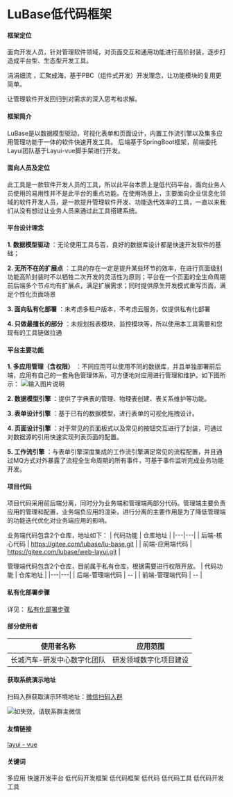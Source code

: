 # LuBase低代码框架 
#### 框架定位
面向开发人员，针对管理软件领域，对页面交互和通用功能进行高阶封装，逐步打造成平台型、生态型开发工具。

涓涓细流 ，汇聚成海，基于PBC（组件式开发）开发理念，让功能模块的复用更简单。

让管理软件开发回归到对需求的深入思考和求解。

#### 框架简介
LuBase是以数据模型驱动，可视化表单和页面设计，内置工作流引擎以及集多应用管理功能于一体的软件快速开发工具。
后端基于SpringBoot框架，前端委托Layui团队基于Layui-vue脚手架进行开发。

#### 面向人员及定位
此工具是一款软件开发人员的工具，所以此平台本质上是低代码平台，面向业务人员使用的易用性并不是此平台的重点功能。在使用场景上，主要面向企业信息化领域的软件开发人员，是一款提升管理软件开发、功能迭代效率的工具，一直以来我们从没有想过让业务人员来通过此工具搭建系统。

#### 平台设计理念
 **1. 数据模型驱动** ：无论使用工具与否，良好的数据库设计都是快速开发软件的基础；

 **2. 无所不在的扩展点** ：工具的存在一定是提升某些环节的效率，在进行页面级别功能高阶封装时不以牺牲二次开发的灵活性为原则；平台在一个页面的全生命周期前后端多个节点均有扩展点，满足扩展需求；同时提供原生开发模式重写页面，满足个性化页面场景

 **3. 面向私有化部署** ：未考虑多租户版本，不考虑云服务，仅提供私有化部署

 **4. 只做最擅长的部分** ：未规划报表模块、监控模块等，所以使用本工具需要和您现有的工具链做拉通

#### 平台主要功能
 **1. 多应用管理（含权限）** ：不同应用可以使用不同的数据库，并且单独部署前后端，应用有自己的一套角色管理体系，可方便地对应用进行管理和维护。如下图所示：
![输入图片说明](https://foruda.gitee.com/images/1716113367290461652/99117d04_10523320.png "屏幕截图")

 **2. 数据模型引擎** ：提供了字典表的管理、物理表创建、表关系维护等功能。

 **3. 表单设计引擎** ：基于已有的数据模型，进行表单的可视化拖拽设计。

 **4. 页面设计引擎** ：对于常见的页面板式以及常见的按钮交互进行了封装，可通过对数据源的引用快速实现列表页面的配置。

 **5. 工作流引擎** ：与表单引擎深度集成的工作流引擎满足常见的流程配置，并且通过MQ方式对外暴露了流程全生命周期的所有事件，可基于事件监听完成业务功能开发。

#### 项目代码
项目代码采用前后端分离，同时分为业务端和管理端两部分代码。管理端主要负责应用的管理和配置，业务端负应用的渲染，进行分离的主要作用是为了降低管理端的功能迭代优化对业务端应用的影响。

业务端代码包含2个仓库，地址如下：
|  代码功能 | 仓库地址  |
|---|---|
|  后端-核心代码 | https://gitee.com/lubase/lu-base.git  |
|  前端-应用端代码 |  https://gitee.com/lubase/web-layui.git |

管理端代码包含2个仓库，目前属于私有仓库，根据需要进行权限开放。
|  代码功能 | 仓库地址  |
|---|---|
|  后端-管理端代码 | --  |
|  前端-管理端代码 | -- |

#### 私有化部署步骤
详见： [私有化部署步骤](https://gitee.com/lubase/lu-base/issues/I9U4LD)

#### 部分使用者
|  使用者名称 |   应用范围  |
|---|---|
|  长城汽车-研发中心数字化团队 |  研发领域数字化项目建设   |

#### 获取系统演示地址

扫码入群获取演示环境地址：[微信扫码入群](https://gitee.com/lubase/lu-base/issues/I9U4LD)

![如失效，请联系群主微信](https://foruda.gitee.com/images/1716126115788797178/78e2a258_10523320.jpeg "3.jpg")

#### 友情链接
[layui - vue](http://www.layui-vue.com/)


#### 关键词
多应用 快速开发平台 低代码开发框架 低代码框架 低代码 低代码工具 低代码开发工具